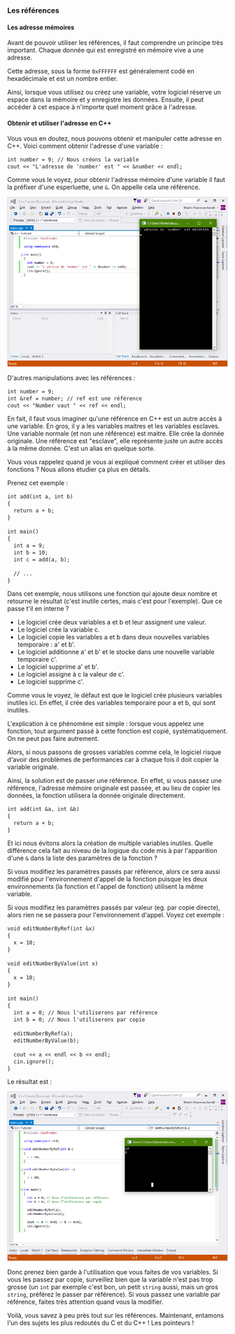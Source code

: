 ### Les références

#### Les adresse mémoires

Avant de pouvoir utiliser les références, il faut comprendre un principe très important. Chaque donnée qui est enregistré en mémoire vive a une adresse.

Cette adresse, sous la forme ```0xFFFFFF``` est généralement codé en hexadécimale et est un nombre entier.

Ainsi, lorsque vous utilisez ou créez une variable, votre logiciel réserve un espace dans la mémoire et y enregistre les données. Ensuite, il peut accéder à cet espace à n'importe quel moment grâce à l'adresse.

#### Obtenir et utiliser l'adresse en C++

Vous vous en doutez, nous pouvons obtenir et manipuler cette adresse en C++. Voici comment obtenir l'adresse d'une variable :

    int number = 9; // Nous créons la variable
    cout << "L'adresse de 'number' est " << &number << endl;
    
Comme vous le voyez, pour obtenir l'adresse mémoire d'une variable il faut la préfixer d'une esperluette, une ```&```. On appelle cela une référence.

![](2_12_2_basique.png)

D'autres manipulations avec les références :

    int number = 9;
    int &ref = number; // ref est une référence
    cout << "Number vaut " << ref << endl;
    
En fait, il faut vous imaginer qu'une référence en C++ est un autre accès à une variable. En gros, il y a les variables maitres et les variables esclaves. Une variable normale (et non une référence) est maitre. Elle crée la donnée originale. Une référence est "esclave", elle représente juste un autre accès à la même donnée. C'est un alias en quelque sorte.

Vous vous rappelez quand je vous ai expliqué comment créer et utiliser des fonctions ? Nous allons étudier ça plus en détails.

Prenez cet exemple :

    int add(int a, int b)
    {
      return a + b;
    }

    int main()
    {
      int a = 9;
      int b = 10;
      int c = add(a, b);
      
      // ...
    }
    
Dans cet exemple, nous utilisons une fonction qui ajoute deux nombre et retourne le résultat (c'est inutile certes, mais c'est pour l'exemple). Que ce passe t'il en interne ?

* Le logiciel crée deux variables a et b et leur assignent une valeur.
* Le logiciel crée la variable c.
* Le logiciel copie les variables a et b dans deux nouvelles variables temporaire : a' et b'.
* Le logiciel additionne a' et b' et le stocke dans une nouvelle variable temporaire c'.
* Le logiciel supprime a' et b'.
* Le logiciel assigne à c la valeur de c'.
* Le logiciel supprime c'.

Comme vous le voyez, le défaut est que le logiciel crée plusieurs variables inutiles ici. En effet, il crée des variables temporaire pour a et b, qui sont inutiles.

L'explication à ce phénomène est simple : lorsque vous appelez une fonction, tout argument passé à cette fonction est copié, systématiquement. On ne peut pas faire autrement.

Alors, si nous passons de grosses variables comme cela, le logiciel risque d'avoir des problèmes de performances car à chaque fois il doit copier la variable originale.

Ainsi, la solution est de passer une référence. En effet, si vous passez une référence, l'adresse mémoire originale est passée, et au lieu de copier les données, la fonction utilisera la donnée originale directement.

    int add(int &a, int &b)
    {
      return a + b;
    }
    
Et ici nous évitons alors la création de multiple variables inutiles. Quelle différence cela fait au niveau de la logique du code mis à par l'apparition d'une ```&``` dans la liste des paramètres de la fonction ?

Si vous modifiez les paramètres passés par référence, alors ce sera aussi modifié pour l'environnement d'appel de la fonction puisque les deux environnements (la fonction et l'appel de fonction) utilisent la même variable.

Si vous modifiez les paramètres passés par valeur (eg. par copie directe), alors rien ne se passera pour l'environnement d'appel. Voyez cet exemple :

    void editNumberByRef(int &x)
    {
      x = 10;
    }
    
    void editNumberByValue(int x)
    {
      x = 10;
    }
    
    int main()
    {
      int a = 0; // Nous l'utiliserons par référence
      int b = 0; // Nous l'utiliserons par copie
    
      editNumberByRef(a);
      editNumberByValue(b);
    
      cout << a << endl << b << endl;
      cin.ignore();
    }
    
Le résultat est :

![](2_12_2_fonction_ref.png)

Donc prenez bien garde à l'utilisation que vous faites de vos variables. Si vous les passez par copie, surveillez bien que la variable n'est pas trop grosse (un ```int``` par exemple c'est bon, un petit ```string``` aussi, mais un gros ```string```, préférez le passer par référence). Si vous passez une variable par référence, faites très attention quand vous la modifier.

Voilà, vous savez à peu près tout sur les références. Maintenant, entamons l'un des sujets les plus redoutés du C et du C++ ! Les pointeurs !